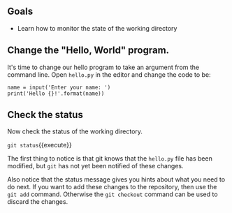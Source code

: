## Goals

* Learn how to monitor the state of the working directory

## Change the "Hello, World" program.

It's time to change our hello program to take an argument from the
command line.  Open `hello.py` in the editor and change the code to be:

```
name = input('Enter your name: ')
print('Hello {}!'.format(name))
```

## Check the status

Now check the status of the working directory.

`git status`{{execute}}

The first thing to notice is that git knows that the `hello.py`
file has been modified, but `git` has not yet been notified of these
changes.

Also notice that the status message gives you hints about what you
need to do next.  If you want to add these changes to the repository,
then use the `git add` command.  Otherwise the `git checkout` command
can be used to discard the changes.
